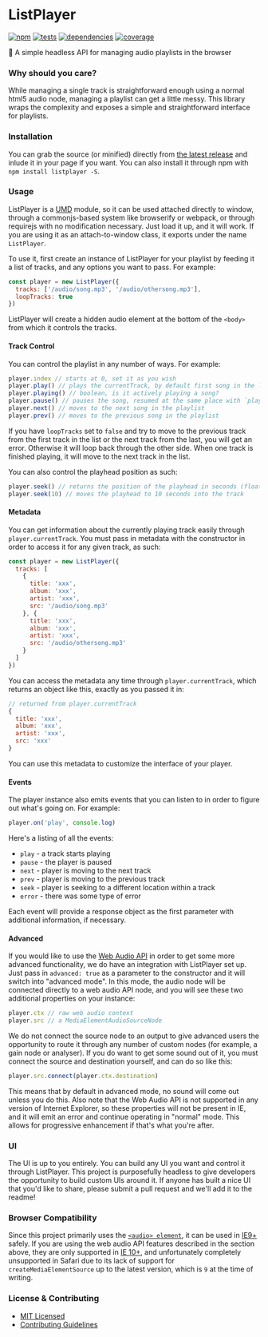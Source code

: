 # ListPlayer

[![npm](http://img.shields.io/npm/v/listplayer.svg?style=flat)](https://badge.fury.io/js/listplayer) [![tests](http://img.shields.io/travis/jescalan/listplayer/master.svg?style=flat)](https://travis-ci.org/jescalan/listplayer) [![dependencies](http://img.shields.io/david/jescalan/listplayer.svg?style=flat)](https://david-dm.org/jescalan/listplayer) [![coverage](http://img.shields.io/coveralls/jescalan/listplayer.svg?style=flat)](https://coveralls.io/github/jescalan/listplayer)

💃 A simple headless API for managing audio playlists in the browser

### Why should you care?

While managing a single track is straightforward enough using a normal html5 audio node, managing a playlist can get a little messy. This library wraps the complexity and exposes a simple and straightforward interface for playlists.

### Installation

You can grab the source (or minified) directly from [the latest release](https://github.com/jescalan/listplayer/releases) and inlude it in your page if you want. You can also install it through npm with `npm install listplayer -S`.

### Usage

ListPlayer is a [UMD](https://github.com/umdjs/umd) module, so it can be used attached directly to window, through a commonjs-based system like browserify or webpack, or through requirejs with no modification necessary. Just load it up, and it will work. If you are using it as an attach-to-window class, it exports under the name `ListPlayer`.

To use it, first create an instance of ListPlayer for your playlist by feeding it a list of tracks, and any options you want to pass. For example:

```js
const player = new ListPlayer({
  tracks: ['/audio/song.mp3', '/audio/othersong.mp3'],
  loopTracks: true
})
```

ListPlayer will create a hidden audio element at the bottom of the `<body>` from which it controls the tracks.

#### Track Control

You can control the playlist in any number of ways. For example:

```js
player.index // starts at 0, set it as you wish
player.play() // plays the currentTrack, by default first song in the list
player.playing() // boolean, is it actively playing a song?
player.pause() // pauses the song, resumed at the same place with `play()`
player.next() // moves to the next song in the playlist
player.prev() // moves to the previous song in the playlist
```

If you have `loopTracks` set to `false` and try to move to the previous track from the first track in the list or the next track from the last, you will get an error. Otherwise it will loop back through the other side. When one track is finished playing, it will move to the next track in the list.

You can also control the playhead position as such:

```js
player.seek() // returns the position of the playhead in seconds (float)
player.seek(10) // moves the playhead to 10 seconds into the track
```

#### Metadata

You can get information about the currently playing track easily through `player.currentTrack`. You must pass in metadata with the constructor in order to access it for any given track, as such:

```js
const player = new ListPlayer({
  tracks: [
    {
      title: 'xxx',
      album: 'xxx',
      artist: 'xxx',
      src: '/audio/song.mp3'
    }, {
      title: 'xxx',
      album: 'xxx',
      artist: 'xxx',
      src: '/audio/othersong.mp3'
    }
  ]
})
```

You can access the metadata any time through `player.currentTrack`, which returns an object like this, exactly as you passed it in:

```js
// returned from player.currentTrack
{
  title: 'xxx',
  album: 'xxx',
  artist: 'xxx',
  src: 'xxx'
}
```

You can use this metadata to customize the interface of your player.

#### Events

The player instance also emits events that you can listen to in order to figure out what's going on. For example:

```js
player.on('play', console.log)
```

Here's a listing of all the events:

- `play` - a track starts playing
- `pause` - the player is paused
- `next` - player is moving to the next track
- `prev` - player is moving to the previous track
- `seek` - player is seeking to a different location within a track
- `error` - there was some type of error

Each event will provide a response object as the first parameter with additional information, if necessary.

#### Advanced

If you would like to use the [Web Audio API](https://developer.mozilla.org/en-US/docs/Web/API/Web_Audio_API) in order to get some more advanced functionality, we do have an integration with ListPlayer set up. Just pass in `advanced: true` as a parameter to the constructor and it will switch into "advanced mode". In this mode, the audio node will be connected directly to a web audio API node, and you will see these two additional properties on your instance:

```js
player.ctx // raw web audio context
player.src // a MediaElementAudioSourceNode
```

We do not connect the source node to an output to give advanced users the opportunity to route it through any number of custom nodes (for example, a gain node or analyser). If you do want to get some sound out of it, you must connect the source and destination yourself, and can do so like this:

```js
player.src.connect(player.ctx.destination)
```

This means that by default in advanced mode, no sound will come out unless you do this. Also note that the Web Audio API is not supported in any version of Internet Explorer, so these properties will not be present in IE, and it will emit an error and continue operating in "normal" mode. This allows for progressive enhancement if that's what you're after.

### UI

The UI is up to you entirely. You can build any UI you want and control it through ListPlayer. This project is purposefully headless to give developers the opportunity to build custom UIs around it. If anyone has built a nice UI that you'd like to share, please submit a pull request and we'll add it to the readme!

### Browser Compatibility

Since this project primarily uses the [`<audio> element`](https://developer.mozilla.org/en-US/docs/Web/HTML/Element/audio), it can be used in [IE9+](http://caniuse.com/#feat=audio) safely. If you are using the web audio API features described in the section above, they are only supported in [IE 10+](http://caniuse.com/#feat=audio-api), and unfortunately completely unsupported in Safari due to its lack of support for `createMediaElementSource` up to the latest version, which is `9` at the time of writing.

### License & Contributing

- [MIT Licensed](LICENSE.md)
- [Contributing Guidelines](contributing.md)
